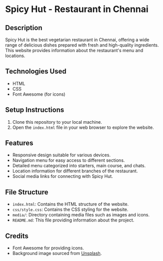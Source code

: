 # Spicy Hut - Restaurant in Chennai

## Description
Spicy Hut is the best vegetarian restaurant in Chennai, offering a wide range of delicious dishes prepared with fresh and high-quality ingredients. This website provides information about the restaurant's menu and locations.

## Technologies Used
- HTML
- CSS
- Font Awesome (for icons)

## Setup Instructions
1. Clone this repository to your local machine.
2. Open the `index.html` file in your web browser to explore the website.

## Features
- Responsive design suitable for various devices.
- Navigation menu for easy access to different sections.
- Detailed menu categorized into starters, main course, and chats.
- Location information for different branches of the restaurant.
- Social media links for connecting with Spicy Hut.

## File Structure
- `index.html`: Contains the HTML structure of the website.
- `css/style.css`: Contains the CSS styling for the website.
- `media/`: Directory containing media files such as images and icons.
- `README.md`: This file providing information about the project.

## Credits
- Font Awesome for providing icons.
- Background image sourced from [Unsplash](https://unsplash.com/).

